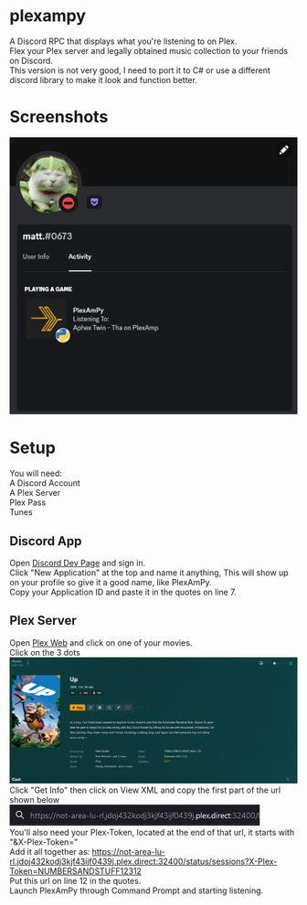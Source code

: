 # plexampy
A Discord RPC that displays what you're listening to on Plex.<br>
Flex your Plex server and legally obtained music collection to your friends on Discord.<br>
This version is not very good, I need to port it to C# or use a different discord library to make it look and function better.
# Screenshots
![PlexAmPy on my profile](https://github.com/mattqze/plexampy/blob/main/shots/plexampyonprofile.jpg?raw=true)
# Setup
You will need:<br>
A Discord Account<br>
A Plex Server<br>
Plex Pass<br>
Tunes<br>
## Discord App
Open [Discord Dev Page](https://discord.com/developers/applications/me) and sign in.<br>
Click "New Application" at the top and name it anything, This will show up on your profile so give it a good name, like PlexAmPy.<br>
Copy your Application ID and paste it in the quotes on line 7.
## Plex Server
Open [Plex Web](https://app.plex.tv) and click on one of your movies.<br>
Click on the 3 dots
![Instructions](https://github.com/mattqze/plexampy/blob/main/shots/3dots.png?raw=true)<br>
Click "Get Info" then click on View XML and copy the first part of the url shown below
![Instructions](https://github.com/mattqze/plexampy/blob/main/shots/url.png?raw=true)<br>
You'll also need your Plex-Token, located at the end of that url, it starts with "&X-Plex-Token="<br>
Add it all together as: https://not-area-lu-rl.jdoj432kodj3kjf43ijf0439j.plex.direct:32400/status/sessions?X-Plex-Token=NUMBERSANDSTUFF12312<br>
Put this url on line 12 in the quotes.<br>
Launch PlexAmPy through Command Prompt and starting listening.
